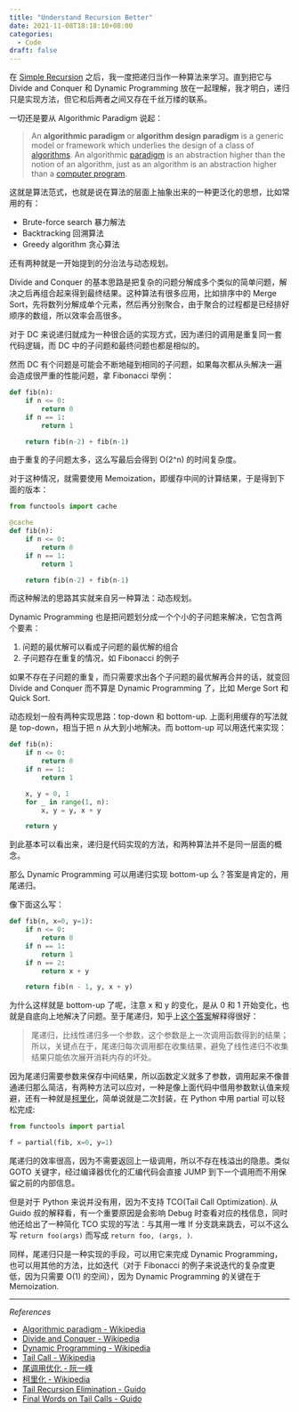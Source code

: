 ```yaml
---
title: "Understand Recursion Better"
date: 2021-11-08T18:18:10+08:00
categories:
  - Code
draft: false
---
```


在 [Simple Recursion](/posts/simple-recursion.md) 之后，我一度把递归当作一种算法来学习。直到把它与 Divide and Conquer 和 Dynamic Programming 放在一起理解，我才明白，递归只是实现方法，但它和后两者之间又存在千丝万缕的联系。

一切还是要从 Algorithmic Paradigm 说起：

> An **algorithmic paradigm** or **algorithm design paradigm** is a generic model or framework which underlies the design of a class of [algorithms](https://en.wikipedia.org/wiki/Algorithm). An algorithmic [paradigm](https://en.wikipedia.org/wiki/Paradigm) is an abstraction higher than the notion of an algorithm, just as an algorithm is an abstraction higher than a [computer program](https://en.wikipedia.org/wiki/Computer_program).

这就是算法范式，也就是说在算法的层面上抽象出来的一种更泛化的思想，比如常用的有：

- Brute-force search 暴力解法
- Backtracking 回溯算法
- Greedy algorithm 贪心算法

还有两种就是一开始提到的分治法与动态规划。

Divide and Conquer 的基本思路是把复杂的问题分解成多个类似的简单问题，解决之后再组合起来得到最终结果。这种算法有很多应用，比如排序中的 Merge Sort，先将数列分解成单个元素，然后再分别聚合，由于聚合的过程都是已经排好顺序的数组，所以效率会高很多。

对于 DC 来说递归就成为一种很合适的实现方式，因为递归的调用是重复同一套代码逻辑，而 DC 中的子问题和最终问题也都是相似的。

然而 DC 有个问题是可能会不断地碰到相同的子问题，如果每次都从头解决一遍会造成很严重的性能问题，拿 Fibonacci 举例：

```python
def fib(n):
    if n <= 0:
        return 0
    if n == 1:
        return 1

    return fib(n-2) + fib(n-1)
```

由于重复的子问题太多，这么写最后会得到 O(2^n) 的时间复杂度。

对于这种情况，就需要使用 Memoization，即缓存中间的计算结果，于是得到下面的版本：

```python
from functools import cache

@cache
def fib(n):
    if n <= 0:
        return 0
    if n == 1:
        return 1

    return fib(n-2) + fib(n-1)
```

而这种解法的思路其实就来自另一种算法：动态规划。

Dynamic Programming 也是把问题划分成一个个小的子问题来解决，它包含两个要素：

1. 问题的最优解可以看成子问题的最优解的组合
2. 子问题存在重复的情况，如 Fibonacci 的例子

如果不存在子问题的重复，而只需要求出各个子问题的最优解再合并的话，就变回 Divide and Conquer 而不算是 Dynamic Programming 了，比如 Merge Sort 和 Quick Sort.

动态规划一般有两种实现思路：top-down 和 bottom-up. 上面利用缓存的写法就是 top-down，相当于把 n 从大到小地解决。而 bottom-up 可以用迭代来实现：

```python
def fib(n):
    if n <= 0:
        return 0
    if n == 1:
        return 1

    x, y = 0, 1
    for _ in range(1, n):
        x, y = y, x + y

    return y
```

到此基本可以看出来，递归是代码实现的方法，和两种算法并不是同一层面的概念。

那么 Dynamic Programming 可以用递归实现 bottom-up 么？答案是肯定的，用尾递归。

像下面这么写：

```python
def fib(n, x=0, y=1):
    if n <= 0:
        return 0
    if n == 1:
        return 1
    if n == 2:
        return x + y

    return fib(n - 1, y, x + y)
```

为什么这样就是 bottom-up 了呢，注意 x 和 y 的变化，是从 0 和 1 开始变化，也就是自底向上地解决了问题。至于尾递归，知乎上[这个答案](https://www.zhihu.com/question/20761771/answer/57214778)解释得很好：

> 尾递归，比线性递归多一个参数，这个参数是上一次调用函数得到的结果；
> 所以，关键点在于，尾递归每次调用都在收集结果，避免了线性递归不收集结果只能依次展开消耗内存的坏处。

因为尾递归需要参数来保存中间结果，所以函数定义就多了参数，调用起来不像普通递归那么简洁，有两种方法可以应对，一种是像上面代码中借用参数默认值来规避，还有一种就是[柯里化](https://en.wikipedia.org/wiki/Currying)，简单说就是二次封装，在 Python 中用 partial 可以轻松完成:

```python
from functools import partial

f = partial(fib, x=0, y=1)
```

尾递归的效率很高，因为不需要返回上一级调用，所以不存在栈溢出的隐患。类似 GOTO 关键字，经过编译器优化的汇编代码会直接 JUMP 到下一个调用而不用保留之前的内部信息。

但是对于 Python 来说并没有用，因为不支持 TCO(Tail Call Optimization). 从 Guido 叔的解释看，有一个重要原因是会影响 Debug 时查看对应的栈信息，同时他还给出了一种简化 TCO 实现的写法：与其用一堆 If 分支跳来跳去，可以不这么写 `return foo(args)` 而写成 `return foo, (args, )`.

同样，尾递归只是一种实现的手段，可以用它来完成 Dynamic Programming，也可以用其他的方法，比如迭代（对于 Fibonacci 的例子来说迭代的复杂度更低，因为只需要 O(1) 的空间），因为 Dynamic Programming 的关键在于 Memoization.

---

*References*

- [Algorithmic paradigm - Wikipedia](https://en.wikipedia.org/wiki/Algorithmic_paradigm)
- [Divide and Conquer - Wikipedia](https://en.wikipedia.org/wiki/Divide-and-conquer_algorithm)
- [Dynamic Programming - Wikipedia](https://en.wikipedia.org/wiki/Dynamic_programming)
- [Tail Call - Wikipedia](https://en.wikipedia.org/wiki/Tail_call)
- [尾调用优化 - 阮一峰](https://www.ruanyifeng.com/blog/2015/04/tail-call.html)
- [柯里化 - Wikipedia](https://en.wikipedia.org/wiki/Currying)
- [Tail Recursion Elimination - Guido](http://neopythonic.blogspot.com/2009/04/tail-recursion-elimination.html)
- [Final Words on Tail Calls - Guido](http://neopythonic.blogspot.com/2009/04/final-words-on-tail-calls.html)
